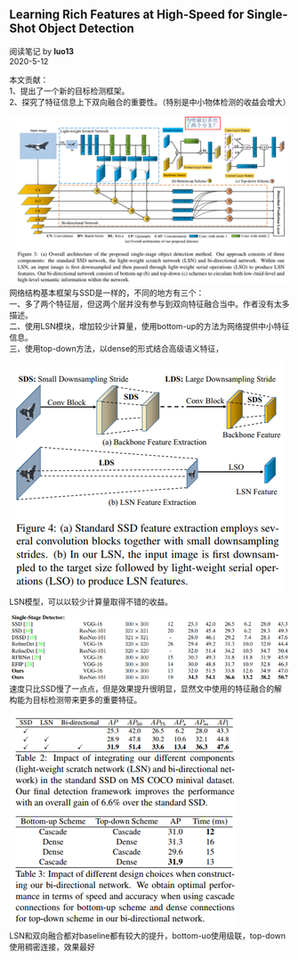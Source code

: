 ## Learning Rich Features at High-Speed for Single-Shot Object Detection
阅读笔记 by **luo13**  
2020-5-12  

本文贡献：  
1、提出了一个新的目标检测框架。  
2、探究了特征信息上下双向融合的重要性。（特别是中小物体检测的收益会增大）  

![LRF](../../../img/LRF/网络结构.PNG)  
网络结构基本框架与SSD是一样的，不同的地方有三个：  
一、多了两个特征层，但这两个层并没有参与到双向特征融合当中。作者没有太多描述。  
二、使用LSN模块，增加较少计算量，使用bottom-up的方法为网络提供中小特征信息。  
三、使用top-down方法，以dense的形式结合高级语义特征，  

![LRF](../../../img/LRF/LDS.PNG)  
LSN模型，可以以较少计算量取得不错的收益。  

![LRF](../../../img/LRF/消融实验1.PNG)  
速度只比SSD慢了一点点，但是效果提升很明显，显然文中使用的特征融合的解构能为目标检测带来更多的重要特征。  

![LRF](../../../img/LRF/消融实验2.PNG)  
LSN和双向融合都对baseline都有较大的提升，bottom-uo使用级联，top-down使用稠密连接，效果最好  

